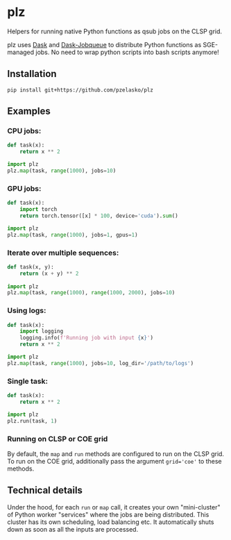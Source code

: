 # plz
Helpers for running native Python functions as qsub jobs on the CLSP grid.

plz uses [Dask](https://dask.org/) and [Dask-Jobqueue](https://jobqueue.dask.org/en/latest/) to distribute Python functions as SGE-managed jobs.
No need to wrap python scripts into bash scripts anymore!

## Installation

    pip install git+https://github.com/pzelasko/plz
    
## Examples

### CPU jobs:

```python
def task(x):
    return x ** 2

import plz
plz.map(task, range(1000), jobs=10)
```
    
### GPU jobs:

```python
def task(x):
    import torch
    return torch.tensor([x] * 100, device='cuda').sum()

import plz
plz.map(task, range(1000), jobs=1, gpus=1)
```


### Iterate over multiple sequences:

```python
def task(x, y):
    return (x + y) ** 2
    
import plz
plz.map(task, range(1000), range(1000, 2000), jobs=10)
```
    
### Using logs:

```python
def task(x):
    import logging
    logging.info(f'Running job with input {x}')
    return x ** 2

import plz
plz.map(task, range(1000), jobs=10, log_dir='/path/to/logs')
```
    
### Single task:

```python
def task(x):
    return x ** 2

import plz
plz.run(task, 1)
```

### Running on CLSP or COE grid

By default, the `map` and `run` methods are configured to run on the CLSP grid. To run on the
COE grid, additionally pass the argument `grid='coe'` to these methods.
   
## Technical details

Under the hood, for each `run` or `map` call, it creates your own "mini-cluster" of Python worker "services" where the jobs are being distributed. 
This cluster has its own scheduling, load balancing etc. It automatically shuts down as soon as all the inputs are processed.
